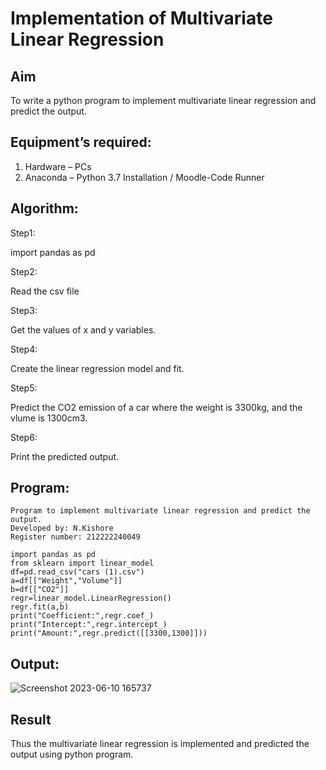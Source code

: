 # Implementation of Multivariate Linear Regression
## Aim
To write a python program to implement multivariate linear regression and predict the output.
## Equipment’s required:
1.	Hardware – PCs
2.	Anaconda – Python 3.7 Installation / Moodle-Code Runner
## Algorithm:

Step1:

import pandas as pd

Step2:

Read the csv file

Step3:

Get the values of x and y variables.

Step4:

Create the linear regression model and fit.

Step5:

Predict the CO2 emission of a car where the weight is 3300kg, and the vlume is 1300cm3.

Step6:

Print the predicted output.

## Program:
```
Program to implement multivariate linear regression and predict the output.
Developed by: N.Kishore
Register number: 212222240049

import pandas as pd
from sklearn import linear_model
df=pd.read_csv("cars (1).csv")
a=df[["Weight","Volume"]]
b=df[["CO2"]]
regr=linear_model.LinearRegression()
regr.fit(a,b)
print("Coefficient:",regr.coef_)
print("Intercept:",regr.intercept_)
print("Amount:",regr.predict([[3300,1300]]))
```
## Output:

![Screenshot 2023-06-10 165737](https://github.com/nkishore2210/Multivariate-Linear-Regression/assets/118707090/3c574582-1109-417d-9bca-536d503df30d)

## Result
Thus the multivariate linear regression is implemented and predicted the output using python program.
